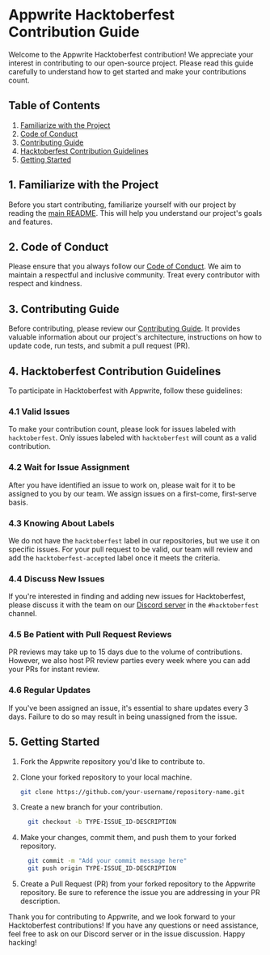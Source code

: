 # Appwrite Hacktoberfest Contribution Guide

Welcome to the Appwrite Hacktoberfest contribution! We appreciate your interest in contributing to our open-source project. Please read this guide carefully to understand how to get started and make your contributions count.

## Table of Contents
1. [Familiarize with the Project](#familiarize-with-the-project)
2. [Code of Conduct](#code-of-conduct)
3. [Contributing Guide](#contributing-guide)
4. [Hacktoberfest Contribution Guidelines](#hacktoberfest-contribution-guidelines)
5. [Getting Started](#getting-started)

## 1. Familiarize with the Project

Before you start contributing, familiarize yourself with our project by reading the [main README](https://github.com/appwrite/appwrite/blob/main/README.md). This will help you understand our project's goals and features.

## 2. Code of Conduct

Please ensure that you always follow our [Code of Conduct](https://github.com/appwrite/awesome-appwrite/blob/master/CODE_OF_CONDUCT.md). We aim to maintain a respectful and inclusive community. Treat every contributor with respect and kindness.

## 3. Contributing Guide

Before contributing, please review our [Contributing Guide](https://github.com/appwrite/appwrite/blob/main/CONTRIBUTING.md). It provides valuable information about our project's architecture, instructions on how to update code, run tests, and submit a pull request (PR).

## 4. Hacktoberfest Contribution Guidelines

To participate in Hacktoberfest with Appwrite, follow these guidelines:

### 4.1 Valid Issues

To make your contribution count, please look for issues labeled with `hacktoberfest`. Only issues labeled with `hacktoberfest` will count as a valid contribution.

### 4.2 Wait for Issue Assignment

After you have identified an issue to work on, please wait for it to be assigned to you by our team. We assign issues on a first-come, first-serve basis.

### 4.3 Knowing About Labels

We do not have the `hacktoberfest` label in our repositories, but we use it on specific issues. For your pull request to be valid, our team will review and add the `hacktoberfest-accepted` label once it meets the criteria.

### 4.4 Discuss New Issues

If you're interested in finding and adding new issues for Hacktoberfest, please discuss it with the team on our [Discord server](https://appwrite.io/discord) in the `#hacktoberfest` channel.

### 4.5 Be Patient with Pull Request Reviews

PR reviews may take up to 15 days due to the volume of contributions. However, we also host PR review parties every week where you can add your PRs for instant review.

### 4.6 Regular Updates

If you've been assigned an issue, it's essential to share updates every 3 days. Failure to do so may result in being unassigned from the issue.

## 5. Getting Started

1. Fork the Appwrite repository you'd like to contribute to.

2. Clone your forked repository to your local machine.

   ```bash
   git clone https://github.com/your-username/repository-name.git
   ```
3. Create a new branch for your contribution.

    ```bash
      git checkout -b TYPE-ISSUE_ID-DESCRIPTION
    ```
4. Make your changes, commit them, and push them to your forked repository.

    ```bash
      git commit -m "Add your commit message here"
      git push origin TYPE-ISSUE_ID-DESCRIPTION
    ```
5. Create a Pull Request (PR) from your forked repository to the Appwrite repository. Be sure to reference the issue you are addressing in your PR description.

Thank you for contributing to Appwrite, and we look forward to your Hacktoberfest contributions! If you have any questions or need assistance, feel free to ask on our Discord server or in the issue discussion. Happy hacking!
